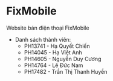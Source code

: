 # FixMobile

Website bán điện thoại FixMobile

- Danh sách thành viên:
  + PH13741 - Hạ Quyết Chiến
  + PH14045 - Hạ Việt Anh
  + PH14605 - Nguyễn Duy Cương
  + PH14764 - Lê Đức Nam
  + PH17482 - Trần Thị Thanh Huyền

